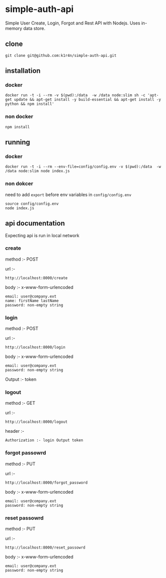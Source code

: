 # simple-auth-api
Simple User Create, Login, Forgot and Rest API with Nodejs.
Uses in-memory data store.

## clone

```
git clone git@github.com:k1r4n/simple-auth-api.git
```

## installation

### docker

```
docker run -t -i --rm -v $(pwd):/data  -w /data node:slim sh -c 'apt-get update && apt-get install -y build-essential && apt-get install -y python && npm install'
```

### non docker

```
npm install
```

## running 

### docker

```
docker run -t -i --rm --env-file=config/config.env -v $(pwd):/data  -w /data node:slim node index.js
```

### non dokcer

need to add `export` before env variables in `config/config.env`

```
source config/config.env
node index.js
```

## api documentation

Expecting api is run in local network

### create

method :- POST

url :-
```
http://localhost:8000/create
```

body :-
x-www-form-urlencoded
```
email: user@company.ext
name: firstName lastName
password: non-empty string
```

### login

method :- POST

url :-
```
http://localhost:8000/login
```

body :-
x-www-form-urlencoded
```
email: user@company.ext
password: non-empty string
```

Output :- token

### logout

method :- GET

url :-
```
http://localhost:8000/logout
```

header :- 
```
Authorization :- login Output token
```
### forgot passowrd

method :- PUT

url :-
```
http://localhost:8000/forgot_password
```

body :-
x-www-form-urlencoded
```
email: user@company.ext
password: non-empty string
```

### reset passowrd

method :- PUT

url :-
```
http://localhost:8000/reset_passowrd
```

body :-
x-www-form-urlencoded
```
email: user@company.ext
password: non-empty string
```

